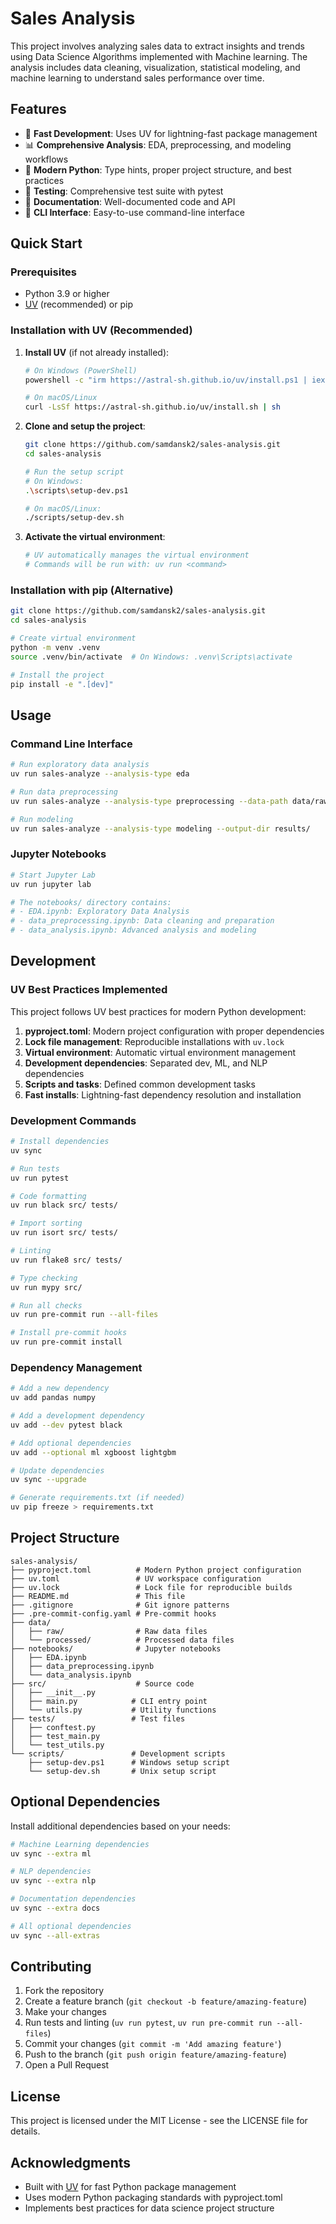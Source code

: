 # Sales Analysis

This project involves analyzing sales data to extract insights and trends using Data Science Algorithms implemented with Machine learning. The analysis includes data cleaning, visualization, statistical modeling, and machine learning to understand sales performance over time.

## Features

- 🚀 **Fast Development**: Uses UV for lightning-fast package management
- 📊 **Comprehensive Analysis**: EDA, preprocessing, and modeling workflows
- 🔧 **Modern Python**: Type hints, proper project structure, and best practices
- 🧪 **Testing**: Comprehensive test suite with pytest
- 📝 **Documentation**: Well-documented code and API
- 🎯 **CLI Interface**: Easy-to-use command-line interface

## Quick Start

### Prerequisites

- Python 3.9 or higher
- [UV](https://github.com/astral-sh/uv) (recommended) or pip

### Installation with UV (Recommended)

1. **Install UV** (if not already installed):
   ```bash
   # On Windows (PowerShell)
   powershell -c "irm https://astral-sh.github.io/uv/install.ps1 | iex"
   
   # On macOS/Linux
   curl -LsSf https://astral-sh.github.io/uv/install.sh | sh
   ```

2. **Clone and setup the project**:
   ```bash
   git clone https://github.com/samdansk2/sales-analysis.git
   cd sales-analysis
   
   # Run the setup script
   # On Windows:
   .\scripts\setup-dev.ps1
   
   # On macOS/Linux:
   ./scripts/setup-dev.sh
   ```

3. **Activate the virtual environment**:
   ```bash
   # UV automatically manages the virtual environment
   # Commands will be run with: uv run <command>
   ```

### Installation with pip (Alternative)

```bash
git clone https://github.com/samdansk2/sales-analysis.git
cd sales-analysis

# Create virtual environment
python -m venv .venv
source .venv/bin/activate  # On Windows: .venv\Scripts\activate

# Install the project
pip install -e ".[dev]"
```

## Usage

### Command Line Interface

```bash
# Run exploratory data analysis
uv run sales-analyze --analysis-type eda

# Run data preprocessing
uv run sales-analyze --analysis-type preprocessing --data-path data/raw/ecommerce_sales.csv

# Run modeling
uv run sales-analyze --analysis-type modeling --output-dir results/
```

### Jupyter Notebooks

```bash
# Start Jupyter Lab
uv run jupyter lab

# The notebooks/ directory contains:
# - EDA.ipynb: Exploratory Data Analysis
# - data_preprocessing.ipynb: Data cleaning and preparation
# - data_analysis.ipynb: Advanced analysis and modeling
```

## Development

### UV Best Practices Implemented

This project follows UV best practices for modern Python development:

1. **pyproject.toml**: Modern project configuration with proper dependencies
2. **Lock file management**: Reproducible installations with `uv.lock`
3. **Virtual environment**: Automatic virtual environment management
4. **Development dependencies**: Separated dev, ML, and NLP dependencies
5. **Scripts and tasks**: Defined common development tasks
6. **Fast installs**: Lightning-fast dependency resolution and installation

### Development Commands

```bash
# Install dependencies
uv sync

# Run tests
uv run pytest

# Code formatting
uv run black src/ tests/

# Import sorting
uv run isort src/ tests/

# Linting
uv run flake8 src/ tests/

# Type checking
uv run mypy src/

# Run all checks
uv run pre-commit run --all-files

# Install pre-commit hooks
uv run pre-commit install
```

### Dependency Management

```bash
# Add a new dependency
uv add pandas numpy

# Add a development dependency
uv add --dev pytest black

# Add optional dependencies
uv add --optional ml xgboost lightgbm

# Update dependencies
uv sync --upgrade

# Generate requirements.txt (if needed)
uv pip freeze > requirements.txt
```

## Project Structure

```
sales-analysis/
├── pyproject.toml          # Modern Python project configuration
├── uv.toml                 # UV workspace configuration
├── uv.lock                 # Lock file for reproducible builds
├── README.md               # This file
├── .gitignore              # Git ignore patterns
├── .pre-commit-config.yaml # Pre-commit hooks
├── data/
│   ├── raw/                # Raw data files
│   └── processed/          # Processed data files
├── notebooks/              # Jupyter notebooks
│   ├── EDA.ipynb
│   ├── data_preprocessing.ipynb
│   └── data_analysis.ipynb
├── src/                    # Source code
│   ├── __init__.py
│   ├── main.py            # CLI entry point
│   └── utils.py           # Utility functions
├── tests/                 # Test files
│   ├── conftest.py
│   ├── test_main.py
│   └── test_utils.py
└── scripts/               # Development scripts
    ├── setup-dev.ps1      # Windows setup script
    └── setup-dev.sh       # Unix setup script
```

## Optional Dependencies

Install additional dependencies based on your needs:

```bash
# Machine Learning dependencies
uv sync --extra ml

# NLP dependencies  
uv sync --extra nlp

# Documentation dependencies
uv sync --extra docs

# All optional dependencies
uv sync --all-extras
```

## Contributing

1. Fork the repository
2. Create a feature branch (`git checkout -b feature/amazing-feature`)
3. Make your changes
4. Run tests and linting (`uv run pytest`, `uv run pre-commit run --all-files`)
5. Commit your changes (`git commit -m 'Add amazing feature'`)
6. Push to the branch (`git push origin feature/amazing-feature`)
7. Open a Pull Request

## License

This project is licensed under the MIT License - see the LICENSE file for details.

## Acknowledgments

- Built with [UV](https://github.com/astral-sh/uv) for fast Python package management
- Uses modern Python packaging standards with pyproject.toml
- Implements best practices for data science project structure